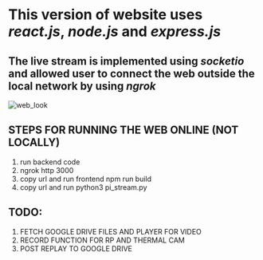 # This version of website uses ___react.js___, ___node.js___ and ___express.js___
## The live stream is implemented using ___socketio___ and allowed user to connect the web outside the local network by using ___ngrok___

![web_look](https://github.com/user-attachments/assets/db0c3a0b-20e7-4aa2-8878-187cff6563f9)

## STEPS FOR RUNNING THE WEB ONLINE (NOT LOCALLY)
1. run backend code
2. ngrok http 3000
3. copy url and run frontend npm run build
4. copy url and run python3 pi_stream.py


## TODO:
1. FETCH GOOGLE DRIVE FILES AND PLAYER FOR VIDEO
2. RECORD FUNCTION FOR RP AND THERMAL CAM
3. POST REPLAY TO GOOGLE DRIVE
